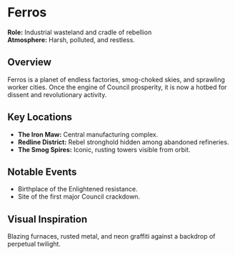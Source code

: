 # Ferros

**Role:** Industrial wasteland and cradle of rebellion  
**Atmosphere:** Harsh, polluted, and restless.

## Overview
Ferros is a planet of endless factories, smog-choked skies, and sprawling worker cities. Once the engine of Council prosperity, it is now a hotbed for dissent and revolutionary activity.

## Key Locations
- **The Iron Maw:** Central manufacturing complex.
- **Redline District:** Rebel stronghold hidden among abandoned refineries.
- **The Smog Spires:** Iconic, rusting towers visible from orbit.

## Notable Events
- Birthplace of the Enlightened resistance.
- Site of the first major Council crackdown.

## Visual Inspiration
Blazing furnaces, rusted metal, and neon graffiti against a backdrop of perpetual twilight.